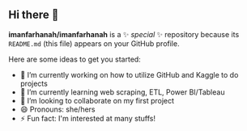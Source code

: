 ## Hi there 👋

**imanfarhanah/imanfarhanah** is a ✨ _special_ ✨ repository because its `README.md` (this file) appears on your GitHub profile.

Here are some ideas to get you started:

- 🔭 I’m currently working on how to utilize GitHub and Kaggle to do projects
- 🌱 I’m currently learning web scraping, ETL, Power BI/Tableau
- 👯 I’m looking to collaborate on my first project
- 😄 Pronouns: she/hers
- ⚡ Fun fact: I'm interested at many stuffs!
